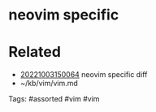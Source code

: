 # neovim specific

# Related
- [20221003150064](/zet/20221003150064/README.md) neovim specific diff
- ~/kb/vim/vim.md

Tags:
    #assorted #vim #vim
